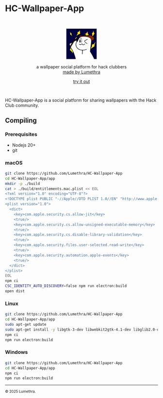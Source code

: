 # HC-Wallpaper-App

<div align="center">
    <br/>
    <p>
        <img src="https://github.com/Lumethra/HC-Wallpaper-App/blob/main/app/public/icons/Abhay-App-Icon.jpg?raw=true" title="logo" alt="logo" width="100" />
    </p>
    <p>
        a wallpaper social platform for hack clubbers
        <br/>
        <a href="[https://neon443.github.io](https://github.com/Lumethra)">
            made by Lumethra
        </a>
    </p>
    <p>
        <a href="https://testflight.apple.com/join/8aeqD8Q2](https://hc-wallpaper-app.vercel.app">
            try it out
        </a>
    </p>
    <br/>
</div>

HC-Wallpaper-App is a social platform for sharing wallpapers with the Hack Club community.

## Compiling

### Prerequisites
- Nodejs 20+
- git

### macOS
```zsh
git clone https://github.com/Lumethra/HC-Wallpaper-App
cd HC-Wallpaper-App/app
mkdir -p ./build
cat > ./build/entitlements.mac.plist << EOL
<?xml version="1.0" encoding="UTF-8"?>
<!DOCTYPE plist PUBLIC "-//Apple//DTD PLIST 1.0//EN" "http://www.apple.com/DTDs/PropertyList-1.0.dtd">
<plist version="1.0">
  <dict>
    <key>com.apple.security.cs.allow-jit</key>
    <true/>
    <key>com.apple.security.cs.allow-unsigned-executable-memory</key>
    <true/>
    <key>com.apple.security.cs.disable-library-validation</key>
    <true/>
    <key>com.apple.security.files.user-selected.read-write</key>
    <true/>
    <key>com.apple.security.automation.apple-events</key>
    <true/>
  </dict>
</plist>
EOL
npm ci
CSC_IDENTITY_AUTO_DISCOVERY=false npm run electron:build
open dist
```

### Linux
```zsh
git clone https://github.com/Lumethra/HC-Wallpaper-App
cd HC-Wallpaper-App/app
sudo apt-get update
sudo apt-get install -y libgtk-3-dev libwebkit2gtk-4.1-dev libglib2.0-dev rpm
npm ci
npm run electron:build
```

### Windows
```zsh
git clone https://github.com/Lumethra/HC-Wallpaper-App
cd HC-Wallpaper-App/app
npm ci
npm run electron:build
```

---

<sup>
&copy; 2025 Lumethra.
</sup>

